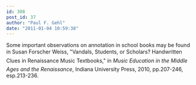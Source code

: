 ```yaml
---
id: 308
post_id: 37
author: "Paul F. Gehl"
date: "2011-01-04 10:59:38"
---
```

Some important observations on annotation in school books may be found in Susan Forscher Weiss, "Vandals, Students, or Scholars? Handwritten Clues in Renaissance Music Textbooks," in <em>Music Education in the Middle Ages and the Renaissance</em>, Indiana University Press, 2010, pp.207-246, esp.213-236.
